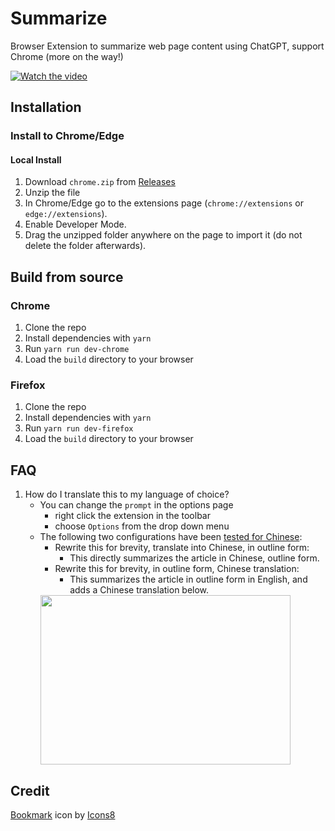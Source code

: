 # Summarize

Browser Extension to summarize web page content using ChatGPT, support Chrome (more on the way!)

[![Watch the video](./assets/screenshot.png)](https://www.youtube.com/watch?v=yrkXIOFebks)

## Installation

### Install to Chrome/Edge


#### Local Install

1. Download `chrome.zip` from [Releases](https://github.com/clmnin/summarize.site/releases)
2. Unzip the file
3. In Chrome/Edge go to the extensions page (`chrome://extensions` or `edge://extensions`).
4. Enable Developer Mode.
5. Drag the unzipped folder anywhere on the page to import it (do not delete the folder afterwards).

## Build from source

### Chrome

1. Clone the repo
2. Install dependencies with `yarn`
3. Run `yarn run dev-chrome`
4. Load the `build` directory to your browser

### Firefox

1. Clone the repo
2. Install dependencies with `yarn`
3. Run `yarn run dev-firefox`
4. Load the `build` directory to your browser

## FAQ
1. How do I translate this to my language of choice?
    * You can change the `prompt` in the options page
        * right click the extension in the toolbar
        * choose `Options` from the drop down menu
    * The following two configurations have been [tested for Chinese](https://github.com/clmnin/summarize.site/issues/3#issuecomment-1340885865):
        * Rewrite this for brevity, translate into Chinese, in outline form:
            * This directly summarizes the article in Chinese, outline form.
        * Rewrite this for brevity, in outline form, Chinese translation:
            * This summarizes the article in outline form in English, and adds a Chinese translation below.
        <img src="https://user-images.githubusercontent.com/17064666/206191327-b0c63b9a-9356-476e-a7aa-087176714f0c.png" width="400" height="271">


## Credit

<a target="_blank" href="https://icons8.com/icon/80308/favorites">Bookmark</a> icon by <a target="_blank" href="https://icons8.com">Icons8</a>
